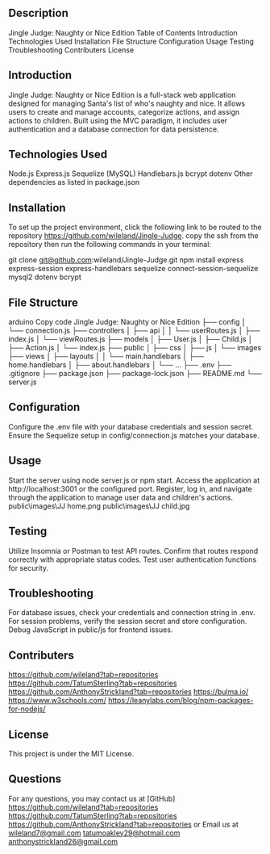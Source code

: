 ## Description
Jingle Judge: Naughty or Nice Edition
Table of Contents
Introduction
Technologies Used
Installation
File Structure
Configuration
Usage
Testing
Troubleshooting
Contributers
License

## Introduction 
Jingle Judge: Naughty or Nice Edition is a full-stack web application designed for managing Santa's list of who's naughty and nice. It allows users to create and manage accounts, categorize actions, and assign actions to children. Built using the MVC paradigm, it includes user authentication and a database connection for data persistence.

## Technologies Used
Node.js
Express.js
Sequelize (MySQL)
Handlebars.js
bcrypt
dotenv
Other dependencies as listed in package.json

## Installation
To set up the project environment, click the following link to be routed to the repository https://github.com/wileland/Jingle-Judge.  copy the ssh from the repository then  run the following commands in your terminal:

git clone git@github.com:wileland/Jingle-Judge.git
npm install express express-session express-handlebars sequelize connect-session-sequelize mysql2 dotenv bcrypt

## File Structure
arduino
Copy code
Jingle Judge: Naughty or Nice Edition
├── config
│   └── connection.js
├── controllers
│   ├── api
│   │   └── userRoutes.js
│   ├── index.js
│   └── viewRoutes.js
├── models
│   ├── User.js
│   ├── Child.js
│   ├── Action.js
│   └── index.js
├── public
│   ├── css
│   ├── js
│   └── images
├── views
│   ├── layouts
│   │   └── main.handlebars
│   ├── home.handlebars
│   ├── about.handlebars
│   └── ...
├── .env
├── .gitignore
├── package.json
├── package-lock.json
├── README.md
└── server.js

## Configuration
Configure the .env file with your database credentials and session secret.
Ensure the Sequelize setup in config/connection.js matches your database.

## Usage
Start the server using node server.js or npm start.
Access the application at http://localhost:3001 or the configured port.
Register, log in, and navigate through the application to manage user data and children's actions.
public\images\JJ home.png
public\images\JJ child.jpg

## Testing
Utilize Insomnia or Postman to test API routes.
Confirm that routes respond correctly with appropriate status codes.
Test user authentication functions for security.

## Troubleshooting
For database issues, check your credentials and connection string in .env.
For session problems, verify the session secret and store configuration.
Debug JavaScript in public/js for frontend issues.

## Contributers
https://github.com/wileland?tab=repositories
https://github.com/TatumSterling?tab=repositories
https://github.com/AnthonyStrickland?tab=repositories
https://bulma.io/
https://www.w3schools.com/
https://leanylabs.com/blog/npm-packages-for-nodejs/

## License
This project is under the MIT License.

## Questions
For any questions, you may contact us at [GitHub] 
https://github.com/wileland?tab=repositories
https://github.com/TatumSterling?tab=repositories
https://github.com/AnthonyStrickland?tab=repositories
or Email us at
wileland7@gmail.com
tatumoakley29@hotmail.com
anthonystrickland26@gmail.com
